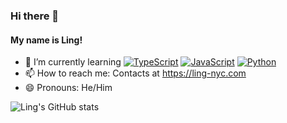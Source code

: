 ### Hi there 👋

#### My name is Ling!

- 🌱 I’m currently learning [<img alt="TypeScript" src="https://img.shields.io/badge/-TypeScript-007acc?style=flat-square&logo=typescript&logoColor=white" />](https://www.typescriptlang.org) [<img alt="JavaScript" src="https://img.shields.io/badge/-JavaScript-edb200?style=flat-square&logo=javascript&logoColor=white" />](https://developer.mozilla.org/en-US/docs/Web/JavaScript) [<img alt="Python" src="https://img.shields.io/badge/-Python-4B8BBE?style=flat-square&logo=python&logoColor=white" />](https://docs.python.org/)
- 📫 How to reach me: Contacts at https://ling-nyc.com
- 😄 Pronouns: He/Him

![Ling's GitHub stats](https://github-readme-stats.vercel.app/api?username=ling-nyc&count_private=true&show_icons=true&theme=radical)
